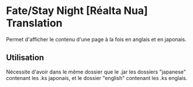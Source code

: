 # Fate/Stay Night [Réalta Nua] Translation

Permet d'afficher le contenu d'une page à la fois en anglais et en japonais.

## Utilisation
Nécessite d'avoir dans le même dossier que le .jar les dossiers
"japanese" contenant les .ks japonais, et le dossier
"english" contenant les .ks englais.
